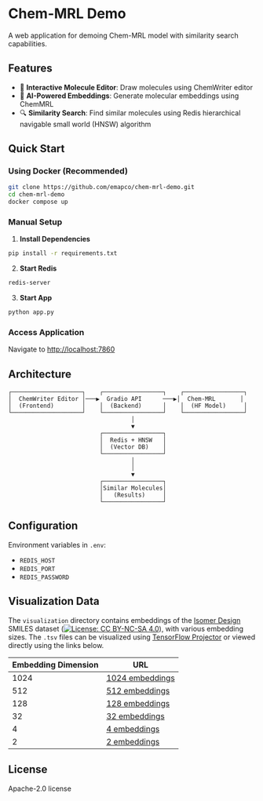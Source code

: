 # Chem-MRL Demo

A web application for demoing Chem-MRL model with similarity search capabilities.

## Features

- 🧪 **Interactive Molecule Editor**: Draw molecules using ChemWriter editor
- 🤖 **AI-Powered Embeddings**: Generate molecular embeddings using ChemMRL
- 🔍 **Similarity Search**: Find similar molecules using Redis hierarchical navigable small world (HNSW) algorithm

## Quick Start

### Using Docker (Recommended)

```bash
git clone https://github.com/emapco/chem-mrl-demo.git
cd chem-mrl-demo
docker compose up
```

### Manual Setup

1. **Install Dependencies**

```bash
pip install -r requirements.txt
```

2. **Start Redis**

```bash
redis-server
```

3. **Start App**

```bash
python app.py
```

### Access Application
Navigate to [http://localhost:7860](http://localhost:7860)

## Architecture

```
┌────────────────────┐    ┌─────────────────┐    ┌─────────────────┐
│  ChemWriter Editor │───▶  Gradio API      ───▶│  Chem-MRL       │
│  (Frontend)        │    │  (Backend)      │    │  (HF Model)     │
└────────────────────┘    └─────────────────┘    └─────────────────┘
                                   │
                                   ▼
                          ┌─────────────────┐
                          │  Redis + HNSW   │
                          │  (Vector DB)    │
                          └─────────────────┘
                                   │
                                   │
                                   ▼
                          ┌─────────────────┐
                          │Similar Molecules│
                          │   (Results)     │
                          └─────────────────┘
```

## Configuration

Environment variables in `.env`:

- `REDIS_HOST`
- `REDIS_PORT`
- `REDIS_PASSWORD`

## Visualization Data

The `visualization` directory contains embeddings of the [Isomer Design](https://isomerdesign.com/pihkal/search) SMILES dataset ([![License: CC BY-NC-SA 4.0](https://mirrors.creativecommons.org/presskit/buttons/80x15/svg/by-nc-sa.svg)](https://creativecommons.org/licenses/by-nc-sa/4.0/)), with various embedding sizes. The `.tsv` files can be visualized using [TensorFlow Projector](https://projector.tensorflow.org/) or viewed directly using the links below.

| Embedding Dimension | URL |
|---------------------|-----|
| 1024 | [1024 embeddings](https://projector.tensorflow.org/?config=https://raw.githubusercontent.com/emapco/chem-mrl-demo/refs/heads/main/visualization/1024-template_project_config.json) |
| 512 | [512 embeddings](https://projector.tensorflow.org/?config=https://raw.githubusercontent.com/emapco/chem-mrl-demo/refs/heads/main/visualization/512-template_project_config.json) |
| 128 | [128 embeddings](https://projector.tensorflow.org/?config=https://raw.githubusercontent.com/emapco/chem-mrl-demo/refs/heads/main/visualization/128-template_project_config.json) |
| 32 | [32 embeddings](https://projector.tensorflow.org/?config=https://raw.githubusercontent.com/emapco/chem-mrl-demo/refs/heads/main/visualization/32-template_project_config.json) |
| 4 | [4 embeddings](https://projector.tensorflow.org/?config=https://raw.githubusercontent.com/emapco/chem-mrl-demo/refs/heads/main/visualization/4-template_project_config.json) |
| 2 | [2 embeddings](https://projector.tensorflow.org/?config=https://raw.githubusercontent.com/emapco/chem-mrl-demo/refs/heads/main/visualization/2-template_project_config.json) |

## License

Apache-2.0 license
